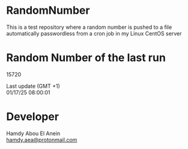 # RandomNumber    
This is a test repository where a random number is pushed to a file automatically passwordless from a cron job in my Linux CentOS server    
# Random Number of the last run   
15720
      
Last update (GMT +1)    
01/17/25 08:00:01
# Developer    
Hamdy Abou El Anein   
hamdy.aea@protonmail.com

